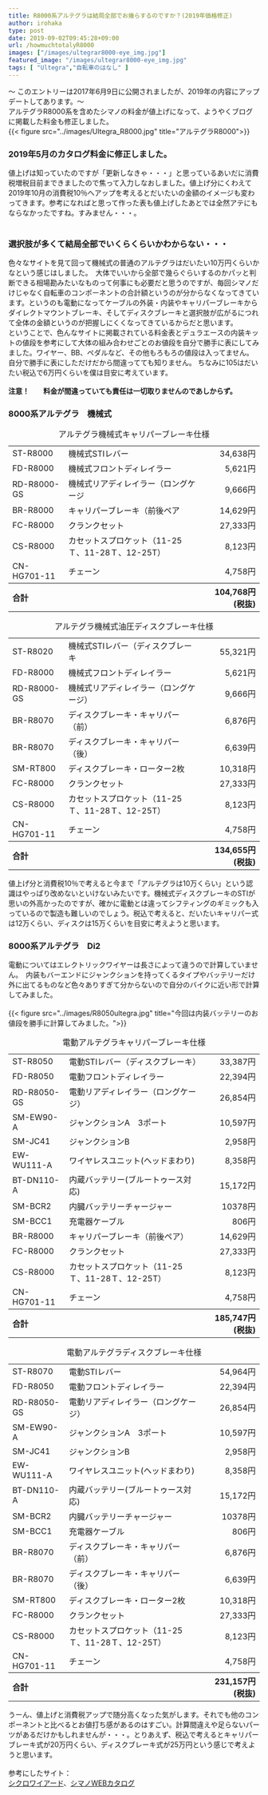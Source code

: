 ```yaml
---
title: R8000系アルテグラは結局全部でお幾らするのですか？(2019年価格修正)
author: irohaka
type: post
date: 2019-09-02T09:45:28+09:00
url: /howmuchtotalyR8000
images: ["/images/ultegrar8000-eye_img.jpg"]
featured_image: "/images/ultegrar8000-eye_img.jpg"
tags: [ "Ultegra","自転車のはなし" ]
---
```


〜 このエントリーは2017年6月9日に公開されましたが、2019年の内容にアップデートしてあります。〜   
アルテグラR8000系を含めたシマノの料金が値上げになって、ようやくブログに掲載した料金も修正しました。<!--more-->
<br>
{{< figure src="../images/Ultegra_R8000.jpg" title="アルテグラR8000">}}

### 2019年5月のカタログ料金に修正しました。
値上げは知っていたのですが「更新しなきゃ・・・」と思っているあいだに消費税増税目前まできましたので焦って入力しなおしました。値上げ分にくわえて2019年10月の消費税10％へアップを考えるとだいたいの金額のイメージも変わってきます。参考になればと思って作った表も値上げしたあとでは全然アテにもならなかったですね。すみません・・・。  
<br>

### 選択肢が多くて結局全部でいくらくらいかわからない・・・
色々なサイトを見て回って機械式の普通のアルテグラはだいたい10万円くらいかなという感じはしました。　大体でいいから全部で幾らぐらいするのかパッと判断できる相場勘みたいなものって何事にも必要だと思うのですが、毎回シマノだけじゃなく自転車のコンポーネントの合計額というのが分からなくなってきています。というのも電動になってケーブルの外装・内装やキャリパーブレーキからダイレクトマウントブレーキ、そしてディスクブレーキと選択肢が広がるにつれて全体の金額というのが把握しにくくなってきているからだと思います。  
ということで、色んなサイトに掲載されている料金表とデュラエースの内装キットの値段を参考にして大体の組み合わせごとのお値段を自分で勝手に表にしてみました。ワイヤー、BB、ペダルなど、その他もろもろの値段は入ってません。自分で勝手に表にしただけだから間違ってても知りません。
ちなみに105はだいたい税込で6万円くらいを僕は目安に考えています。  
<br>
**注意！　　料金が間違っていても責任は一切取りませんのであしからず。**

### 8000系アルテグラ　機械式  
<table><caption>アルテグラ機械式キャリパーブレーキ仕様</caption>
<tr><td>ST-R8000</td><td>機械式STIレバー</td><td align="right">34,638円</td></tr>
<tr><td>FD-R8000</td><td>機械式フロントディレイラー</td><td align="right">5,621円</td></tr>
<tr><td>RD-R8000-GS</td><td>機械式リアディレイラー（ロングケージ</td><td align="right">9,666円</td></tr>
<tr><td>BR-R8000</td><td>キャリパーブレーキ（前後ペア</td><td align="right">14,629円</td></tr>
<tr><td>FC-R8000</td><td>クランクセット</td><td align="right">27,333円</td></tr>
<tr><td>CS-R8000</td><td>カセットスプロケット（11-25Ｔ、11-28Ｔ、12-25T）</td><td align="right">8,123円</td></tr>
<tr><td>CN-HG701-11</td><td>チェーン</td><td align="right">4,758円</td></tr>
<tr><th style="text-align:left" colspan="2">合計</th><th style="text-align:right">104,768円(税抜)</th></tr>
</table>
  
<table><caption>アルテグラ機械式油圧ディスクブレーキ仕様</caption> 
<tr><td>ST-R8020</td> <td>機械式STIレバー（ディスクブレーキ</td><td align="right">55,321円</td></tr>
<tr><td>FD-R8000</td><td>機械式フロントディレイラー</td><td align="right">5,621円</td></tr>
<tr><td>RD-R8000-GS</td><td>機械式リアディレイラー（ロングケージ）</td><td align="right">9,666円</td></tr>
<tr><td>BR-R8070</td><td>ディスクブレーキ・キャリパー（前）</td><td align="right">6,876円</td></tr>
<tr><td>BR-R8070</td><td>ディスクブレーキ・キャリパー（後）</td><td align="right">6,639円</td></tr>
<tr><td>SM-RT800</td><td>ディスクブレーキ・ローター2枚</td><td align="right">10,318円</td></tr>
<tr><td>FC-R8000</td><td>クランクセット</td><td align="right">27,333円</td></tr>
<tr><td>CS-R8000</td><td>カセットスプロケット（11-25Ｔ、11-28Ｔ、12-25T）</td><td align="right">8,123円</td></tr>
<tr><td>CN-HG701-11</td><td>チェーン</td><td align="right">4,758円</td></tr><tr>
<th style="text-align:left" colspan="2">合計</td><th style="text-align:right">134,655円(税抜)</th></tr> </table> 

値上げ分と消費税10％で考えると今まで「アルテグラは10万くらい」という認識はやっぱり改めないといけないみたいです。機械式ディスクブレーキのSTIが思いの外高かったのですが、確かに電動とは違ってシフティングのギミックも入っているので製造も難しいのでしょう。税込で考えると、だいたいキャリパー式は12万くらい、ディスクは15万くらいを目安に考えようと思います。  

### 8000系アルテグラ　Di2
電動についてはエレクトリックワイヤーは長さによって違うので計算していません。　内装もバーエンドにジャンクションを持ってくるタイプやバッテリーだけ外に出てるものなど色々ありすぎて分からないので自分のバイクに近い形で計算してみました。  
<br>
{{< figure src="../images/R8050ultegra.jpg" title="今回は内装バッテリーのお値段を勝手に計算してみました。">}}
<br>

  
<table>
<caption>電動アルテグラキャリパーブレーキ仕様</caption> 
<tr><td>ST-R8050</td><td>電動STIレバー（ディスクブレーキ）</td><td align="right">33,387円</td></tr>
<tr><td>FD-R8050</td> <td>電動フロントディレイラー</td><td align="right">22,394円</td></tr>
<tr><td>RD-R8050-GS</td><td>電動リアディレイラー（ロングケージ）</td><td align="right">26,854円</td></tr>
<tr><td>SM-EW90-A</td><td>ジャンクションA　3ポート</td><td align="right">10,597円</td></tr>
<tr><td>SM-JC41</td><td>ジャンクションB</td><td align="right">2,958円</td></tr>
<tr><td>EW-WU111-A</td><td>ワイヤレスユニット(ヘッドまわり)</td><td align="right">8,358円</td></tr>
<tr><td>BT-DN110-A</td><td>内蔵バッテリー(ブルートゥース対応)</td><td align="right">15,172円</td></tr>
<tr><td>SM-BCR2</td><td>内臓バッテリーチャージャー</td><td align="right">10378円</td></tr>
<tr><td>SM-BCC1</td><td>充電器ケーブル</td><td align="right">806円</td></tr>
<tr><td>BR-R8000</td><td>キャリパーブレーキ（前後ペア）</td><td align="right">14,629円</td></tr>
<tr><td>FC-R8000</td><td>クランクセット</td><td align="right">27,333円</td></tr>
<tr><td>CS-R8000</td><td>カセットスプロケット（11-25Ｔ、11-28Ｔ、12-25T）</td><td align="right">8,123円</td></tr>
<tr><td>CN-HG701-11</td><td>チェーン</td><td align="right">4,758円</td></tr>
<tr><th style="text-align:left" colspan="2">合計</th><th style="text-align:right">185,747円(税抜)</th></tr></table>
  
  
<table>
<caption>電動アルテグラディスクブレーキ仕様</caption> 
<tr><td>ST-R8070</td><td>電動STIレバー</td><td align="right">54,964円</td></tr>
<tr><td>FD-R8050</td><td>電動フロントディレイラー</td><td align="right">22,394円</td></tr>
<tr><td>RD-R8050-GS</td><td>電動リアディレイラー（ロングケージ）</td><td align="right">26,854円</td></tr>
<tr><td>SM-EW90-A</td><td>ジャンクションA　3ポート</td><td align="right">10,597円</td></tr>
<tr><td>SM-JC41</td><td>ジャンクションB</td><td align="right">2,958円</td></tr>
<tr><td>EW-WU111-A</td><td>ワイヤレスユニット(ヘッドまわり)</td><td align="right">8,358円</td></tr>
<tr><td>BT-DN110-A</td><td>内蔵バッテリー(ブルートゥース対応)</td><td align="right">15,172円</td></tr>
<tr><td>SM-BCR2</td><td>内臓バッテリーチャージャー</td><td align="right">10378円</td></tr>
<tr><td>SM-BCC1</td><td>充電器ケーブル</td><td align="right">806円</td></tr>
<tr><td>BR-R8070</td><td>ディスクブレーキ・キャリパー（前）</td><td align="right">6,876円</td></tr>
<tr><td>BR-R8070</td><td>ディスクブレーキ・キャリパー（後）</td><td align="right">6,639円</td></tr>
<tr><td>SM-RT800</td><td>ディスクブレーキ・ローター2枚</td><td align="right">10,318円</td></tr>
<tr><td>FC-R8000</td><td>クランクセット</td><td align="right">27,333円</td></tr>
<tr><td>CS-R8000</td><td>カセットスプロケット（11-25Ｔ、11-28Ｔ、12-25T）</td><td align="right">8,123円</td></tr>
<tr><td>CN-HG701-11</td><td>チェーン</td><td align="right">4,758円</td></tr><tr>
<tr><th style="text-align:left" colspan="2">合計</th><th style="text-align:right">231,157円(税抜)</th></tr></table>
      

うーん、値上げと消費税アップで随分高くなった気がします。それでも他のコンポーネントと比べるとお値打ち感があるのはすごい。計算間違えや足らないパーツがあるだけかもしれませんが・・・。とりあえず、税込で考えるとキャリパーブレーキ式が20万円くらい、ディスクブレーキ式が25万円という感じで考えようと思います。
<br>
<br>
参考にしたサイト：  
[シクロワイアード](http://www.cyclowired.jp/news/node/234572)、[シマノWEBカタログ](http://set.shimano.co.jp/bc_catalog/bg/book.html)
